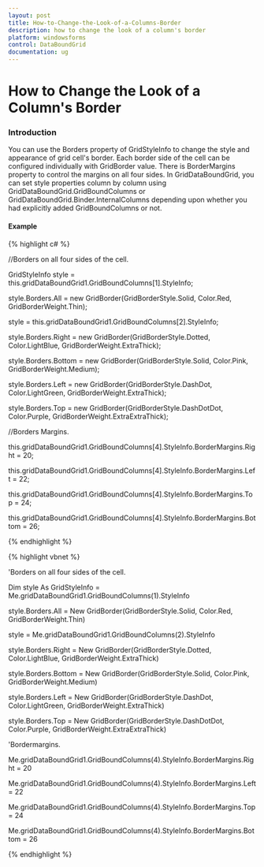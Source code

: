 ```yaml
---
layout: post
title: How-to-Change-the-Look-of-a-Columns-Border
description: how to change the look of a column's border
platform: windowsforms
control: DataBoundGrid
documentation: ug
---
```


# How to Change the Look of a Column's Border

### Introduction

You can use the Borders property of GridStyleInfo to change the style and appearance of grid cell's border. Each border side of the cell can be configured individually with GridBorder value. There is BorderMargins property to control the margins on all four sides. In GridDataBoundGrid, you can set style properties column by column using GridDataBoundGrid.GridBoundColumns or GridDataBoundGrid.Binder.InternalColumns depending upon whether you had explicitly added GridBoundColumns or not. 

#### Example

{% highlight c# %}



//Borders on all four sides of the cell.

GridStyleInfo style = this.gridDataBoundGrid1.GridBoundColumns[1].StyleInfo;

style.Borders.All = new GridBorder(GridBorderStyle.Solid, Color.Red, GridBorderWeight.Thin);



style = this.gridDataBoundGrid1.GridBoundColumns[2].StyleInfo;

style.Borders.Right = new GridBorder(GridBorderStyle.Dotted, Color.LightBlue, GridBorderWeight.ExtraThick);

style.Borders.Bottom = new GridBorder(GridBorderStyle.Solid, Color.Pink, GridBorderWeight.Medium);

style.Borders.Left = new GridBorder(GridBorderStyle.DashDot, Color.LightGreen, GridBorderWeight.ExtraThick);

style.Borders.Top = new GridBorder(GridBorderStyle.DashDotDot, Color.Purple, GridBorderWeight.ExtraExtraThick);



//Borders Margins.

this.gridDataBoundGrid1.GridBoundColumns[4].StyleInfo.BorderMargins.Right = 20;

this.gridDataBoundGrid1.GridBoundColumns[4].StyleInfo.BorderMargins.Left = 22;

this.gridDataBoundGrid1.GridBoundColumns[4].StyleInfo.BorderMargins.Top = 24;

this.gridDataBoundGrid1.GridBoundColumns[4].StyleInfo.BorderMargins.Bottom = 26;

{% endhighlight %}

{% highlight vbnet %}



'Borders on all four sides of the cell.

Dim style As GridStyleInfo = Me.gridDataBoundGrid1.GridBoundColumns(1).StyleInfo

style.Borders.All = New GridBorder(GridBorderStyle.Solid, Color.Red, GridBorderWeight.Thin)



style = Me.gridDataBoundGrid1.GridBoundColumns(2).StyleInfo

style.Borders.Right = New GridBorder(GridBorderStyle.Dotted, Color.LightBlue, GridBorderWeight.ExtraThick)

style.Borders.Bottom = New GridBorder(GridBorderStyle.Solid, Color.Pink, GridBorderWeight.Medium)

style.Borders.Left = New GridBorder(GridBorderStyle.DashDot, Color.LightGreen, GridBorderWeight.ExtraThick)

style.Borders.Top = New GridBorder(GridBorderStyle.DashDotDot, Color.Purple, GridBorderWeight.ExtraExtraThick)



'Bordermargins.

Me.gridDataBoundGrid1.GridBoundColumns(4).StyleInfo.BorderMargins.Right = 20

Me.gridDataBoundGrid1.GridBoundColumns(4).StyleInfo.BorderMargins.Left = 22

Me.gridDataBoundGrid1.GridBoundColumns(4).StyleInfo.BorderMargins.Top = 24

Me.gridDataBoundGrid1.GridBoundColumns(4).StyleInfo.BorderMargins.Bottom = 26


{% endhighlight %}
